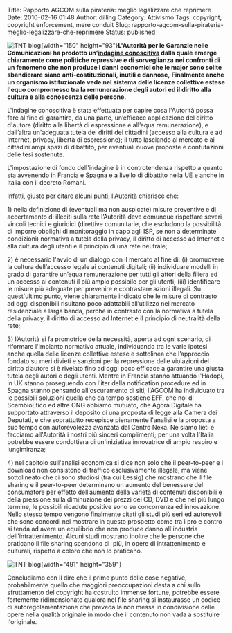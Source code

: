 Title: Rapporto AGCOM sulla pirateria: meglio legalizzare che reprimere
Date: 2010-02-16 01:48
Author: dilling
Category: Attivismo
Tags: copyright, copyright enforcement, mere conduit
Slug: rapporto-agcom-sulla-pirateria-meglio-legalizzare-che-reprimere
Status: published

![TNT blog](http://www.ens.it/public/notizie/immagini/1582630_agcom.jpg){width="150" height="93"}**L'Autorità per le Garanzie nelle Comunicazioni ha prodotto un'[indagine conoscitiva](http://www.agcom.it/Default.aspx?message=visualizzadocument&DocID=3790) dalla quale emerge chiaramente come politiche repressive e di sorveglianza** **nei confronti di un fenomeno che non produce i danni economici che le major sono solite sbandierare** **siano** **anti-costituzionali, inutili e dannose,** **Finalmente anche un organismo istituzionale vede nel sistema delle licenze collettive estese l'equo compromesso tra la remunerazione degli autori ed il diritto alla cultura e alla conoscenza delle persone.**

<!--more-->

L'indagine conoscitiva è stata effettuata per capire cosa l'Autorità possa fare al fine di garantire, da una parte, un’efficace applicazione del diritto d'autore (diritto alla libertà di espressione e all’equa remunerazione), e dall’altra un'adeguata tutela dei diritti dei cittadini (accesso alla cultura e ad Internet, privacy, libertà di espressione); il tutto lasciando al mercato e ai cittadini ampi spazi di dibattito, per eventuali nuove proposte e confutazioni delle tesi sostenute.

L'impostazione di fondo dell'indagine è in controtendenza rispetto a quanto sta avvenendo in Francia e Spagna e a livello di dibattito nella UE e anche in Italia con il decreto Romani.

Infatti, giusto per citare alcuni punti, l'Autorità chiarisce che:

1\) nella definizione di (eventuali ma non auspicate) misure preventive e di accertamento di illeciti sulla rete l’Autorità deve comunque rispettare severi vincoli tecnici e giuridici (direttive comunitarie, che escludono la possibilità di imporre obblighi di monitoraggio in capo agli ISP, se non a determinate condizioni) normativa a tutela della privacy, il diritto di accesso ad Internet e alla cultura degli utenti e il principio di una rete neutrale;

2\) è necessario l'avvio di un dialogo con il mercato al fine di: (i) promuovere la cultura dell’accesso legale ai contenuti digitali; (ii) individuare modelli in grado di garantire un’equa remunerazione per tutti gli attori della filiera ed un accesso ai contenuti il più ampio possibile per gli utenti; (iii) identificare le misure più adeguate per prevenire e contrastare azioni illegali. Su quest'ultimo punto, viene chiaramente indicato che le misure di contrasto ad oggi disponibili risultano poco adattabili all’utilizzo nel mercato residenziale a larga banda, perché in contrasto con la normativa a tutela della privacy, il diritto di accesso ad Internet e il principio di neutralità della rete;

3\) l’Autorità si fa promotrice della necessità, aperta ad ogni scenario, di riformare l'impianto normativo attuale, individuando tra le varie ipotesi anche quella delle licenze collettive estese e sottolinea che l’approccio fondato su meri divieti e sanzioni per la repressione delle violazioni del diritto d’autore si è rivelato fino ad oggi poco efficace a garantire una giusta tutela degli autori e degli utenti. Mentre in Francia stanno attuando l'Hadopi, in UK stanno proseguendo con l'iter della notification procedure ed in Spagna stanno pensando all'oscuramento di siti, l'AGCOM ha individuato tra le possibili soluzioni quella che da tempo sostiene EFF, che noi di ScambioEtico ed altre ONG abbiamo mutuato, che Agorà Digitale ha supportato attraverso il deposito di una proposta di legge alla Camera dei Deputati, e che soprattutto recepisce pienamente l'analisi e la proposta a suo tempo con autorevolezza avanzata dal Centro Nexa. Ne siamo lieti e facciamo all'Autorità i nostri più sinceri complimenti; per una volta l'Italia potrebbe essere condottiera di un'iniziativa innovatrice di ampio respiro e lungimiranza;

4\) nel capitolo sull'analisi economica si dice non solo che il peer-to-peer e i download non consistono di traffico esclusivamente illegale, ma viene sottolineato che ci sono studiosi (tra cui Lessig) che mostrano che il file sharing e il peer-to-peer determinano un aumento del benessere del consumatore per effetto dell’aumento della varietà di contenuti disponibili e della pressione sulla diminuzione dei prezzi dei CD, DVD e che nel più lungo termine, le possibili ricadute positive sono su concorrenza ed innovazione. Nello stesso tempo vengono finalmente citati gli studi più seri ed autorevoli che sono concordi nel mostrare in questo prospetto come tra i pro e contro si tenda ad avere un equilibrio che non produce danno all'industria dell'intrattenimento. Alcuni studi mostrano inoltre che le persone che praticano il file sharing spendono di  più, in opere di intrattenimento e culturali, rispetto a coloro che non lo praticano.

![TNT blog](http://i65.photobucket.com/albums/h218/Dilling/agcom.jpg){width="491" height="359"}

  
Concludiamo con il dire che il primo punto delle cose negative, probabilmente quello che maggiori preoccupazioni desta a chi sullo sfruttamento del copyright ha costruito immense fortune, potrebbe essere fortemente ridimensionato qualora nel file sharing si instaurasse un codice di autoregolamentazione che preveda la non messa in condivisione delle opere nella qualità originale in modo che il contenuto non vada a sostituire l'originale.
